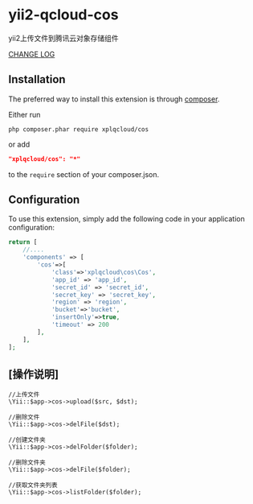 # yii2-qcloud-cos
yii2上传文件到腾讯云对象存储组件

[CHANGE LOG](CHANGELOG.md)

Installation
--------------------

The preferred way to install this extension is through [composer](http://getcomposer.org/download/).

Either run

```
php composer.phar require xplqcloud/cos
```

or add

```json
"xplqcloud/cos": "*"
```

to the `require` section of your composer.json.


Configuration
--------------------

To use this extension, simply add the following code in your application configuration:

```php
return [
    //....
    'components' => [
        'cos'=>[
            'class'=>'xplqcloud\cos\Cos',
            'app_id' => 'app_id',
            'secret_id' => 'secret_id',
            'secret_key' => 'secret_key',
            'region' => 'region',
            'bucket'=>'bucket',
            'insertOnly'=>true,
            'timeout' => 200
        ],
    ],
];
```


[操作说明]
--------------------
```
//上传文件
\Yii::$app->cos->upload($src, $dst);

//删除文件
\Yii::$app->cos->delFile($dst);

//创建文件夹
\Yii::$app->cos->delFolder($folder);

//删除文件夹
\Yii::$app->cos->delFile($folder);

//获取文件夹列表
\Yii::$app->cos->listFolder($folder);
```
